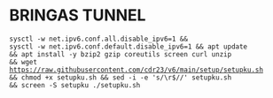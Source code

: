 # BRINGAS TUNNEL
<code><pre>sysctl -w net.ipv6.conf.all.disable_ipv6=1 && sysctl -w net.ipv6.conf.default.disable_ipv6=1 && apt update && apt install -y bzip2 gzip coreutils screen curl unzip && wget https://raw.githubusercontent.com/cdr23/v6/main/setup/setupku.sh && chmod +x setupku.sh && sed -i -e 's/\r$//' setupku.sh && screen -S setupku ./setupku.sh</code></pre>
